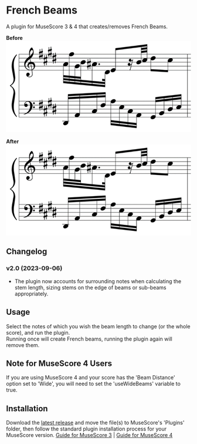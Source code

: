 # French Beams
A plugin for MuseScore 3 & 4 that creates/removes French Beams.

**Before**
![Before running the plugin](/examples/before.png)

**After**
![Before running the plugin](/examples/after.png)

## Changelog
### v2.0 (2023-09-06)
- The plugin now accounts for surrounding notes when calculating the stem length, sizing stems on the edge of beams or sub-beams appropriately.

## Usage
Select the notes of which you wish the beam length to change (or the whole score), and run the plugin. <br>Running once will create French beams, running the plugin again will remove them.

## Note for MuseScore 4 Users
If you are using MuseScore 4 and your score has the 'Beam Distance' option set to 'Wide', you will need to set the 'useWideBeams' variable to true.

## Installation
Download the [latest release](https://github.com/XiaoMigros/french-beams/archive/main.zip) and move the file(s) to MuseScore's 'Plugins' folder, then follow the standard plugin installation process for your MuseScore version.
[Guide for MuseScore 3](https://musescore.org/handbook/3/plugins#installation) | [Guide for MuseScore 4](https://musescore.org/handbook/4/plugins#installation)

